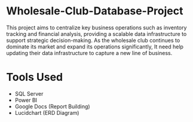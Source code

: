 # Wholesale-Club-Database-Project
This project aims to centralize key business operations such as inventory tracking and financial analysis, providing a scalable data infrastructure to support strategic decision-making. As the wholesale club continues to dominate its market and expand its operations significantly, It need help updating their data infrastructure to capture a new line of business.

# Tools Used
- SQL Server
- Power BI
- Google Docs (Report Building)
- Lucidchart (ERD Diagram)

